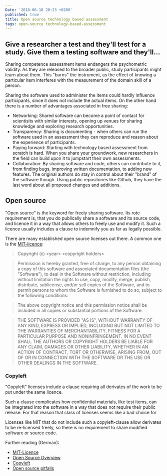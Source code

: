 ```yaml
---
Date: '2018-06-18 20:23 +0200'
published: true
title: Open source technology based assessment
tags: open-source technology-based-assessment
---
```

## Give a researcher a test and they'll test for a study. Give them a testing software and they'll...

Sharing competence assessment items endangers the psychometric validity. As they are released to the broader public, study participants might learn about them. This "burns" the instrument, as the effect of knowing a particular item interferes with the measurement of the domain skill of a person.

Sharing the software used to administer the items could hardly influence participants, since it does not include the actual items. On the other hand there is a number of advantages associated in free sharing:
- Networking: Shared software can become a point of contact for scientisits with similar interests, opening up venues for sharing knowledge and exploring research opportunities.
- Transparency: Sharing is documenting - when others can run the software used in an assessment they can reproduce and reason about the experience of participants.
- Paying forward: Starting with technology based assessment from scratch is hard. When you share your groundwork, new researchers in the field can build upon it to jumpstart their own assessments.
- Collaboration: By sharing software and code, others can contribute to it, from finding bugs, improving written documentation, to adding new features. The original authors do stay in control about their "brand" of the software though. Using public repositories like Github, they have the last word about all proposed changes and additions.

## Open source

"Open source" is the keyword for freely sharing software. Its rote requirement is, that you do publically share a software and its source code, and licence it in a way that allows others to freely use and modify it. Such a licence usually includes a clause to indemnify you as far as legally possible.

There are many established open source licenses out there. A common one is the [MIT-licence](https://en.wikipedia.org/wiki/MIT_License):

> Copyright (c) \<year\> \<copyright holders\>

> Permission is hereby granted, free of charge, to any person obtaining a copy
of this software and associated documentation files (the "Software"), to deal
in the Software without restriction, including without limitation the rights
to use, copy, modify, merge, publish, distribute, sublicense, and/or sell
copies of the Software, and to permit persons to whom the Software is
furnished to do so, subject to the following conditions:

> The above copyright notice and this permission notice shall be included in all
copies or substantial portions of the Software.

> THE SOFTWARE IS PROVIDED "AS IS", WITHOUT WARRANTY OF ANY KIND, EXPRESS OR
IMPLIED, INCLUDING BUT NOT LIMITED TO THE WARRANTIES OF MERCHANTABILITY,
FITNESS FOR A PARTICULAR PURPOSE AND NONINFRINGEMENT. IN NO EVENT SHALL THE
AUTHORS OR COPYRIGHT HOLDERS BE LIABLE FOR ANY CLAIM, DAMAGES OR OTHER
LIABILITY, WHETHER IN AN ACTION OF CONTRACT, TORT OR OTHERWISE, ARISING FROM,
OUT OF OR IN CONNECTION WITH THE SOFTWARE OR THE USE OR OTHER DEALINGS IN THE
SOFTWARE.

### Copyleft

"Copyleft" licenses include a clause requiring all derivates of the work to be put under the same licence.

Such a clause complicates how confidential materials, like test items, can be integrated into the software in a way that does not require their public release. For that reason that class of licenses seems like a bad choice for 

Licenses like MIT that do not include such a copyleft-clause allow derivates to be re-licensed freely, so there is no requirement to share modified software or source code.

Further reading (German):
- [MIT-Licence](https://wss-redpoint.com/open-source-lizenzen-die-mit-lizenz)
- [Open Source Overview](https://wss-redpoint.com/open-source-lizenzen-grundlagen-und-ueberblick-teil-i)
- [Copyleft](https://wss-redpoint.com/open-source-lizenzen-grundlagen-und-ueberblick-teil-ii-einordnung-der-os-lizenz-nach-copyleft)
- [Open source pitfalls](https://wss-redpoint.com/open-source-lizenzen-grundlagen-und-ueberblick-teil-iii-fallstricke-bei-der-verwendung-von-oss)
